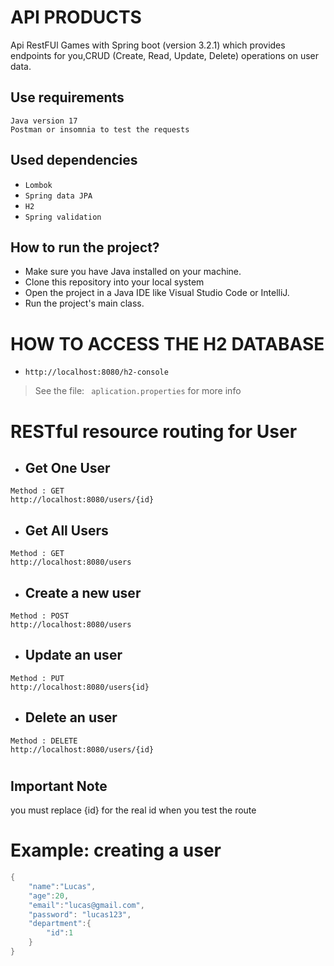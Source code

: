 # API PRODUCTS
Api RestFUl Games with Spring boot (version 3.2.1) which provides endpoints for you,CRUD (Create, Read, Update, Delete) operations on user data.



## Use requirements
``Java version 17`` <br>
``Postman or insomnia to test the requests``

## Used dependencies
- ``Lombok``<br>
- ``Spring data JPA``<br>
- ``H2``<br>
- ``Spring validation``<br>



## How to run the project?
- Make sure you have Java installed on your machine.
- Clone this repository into your local system
- Open the project in a Java IDE like Visual Studio Code or IntelliJ.
- Run the project's main class.

# HOW TO ACCESS THE H2 DATABASE
- ``http://localhost:8080/h2-console ``
> See the file: `` aplication.properties`` for more info


# RESTful resource routing for User

- ## Get One User
``Method : GET`` <br>
``http://localhost:8080/users/{id}``
- ## Get All Users
``Method : GET`` <br>
``http://localhost:8080/users``
- ## Create a new user
``Method : POST`` <br>
``http://localhost:8080/users`` <br>
- ## Update an user
``Method : PUT`` <br>
``http://localhost:8080/users{id}`` <br>
- ## Delete an user
``Method : DELETE`` <br>
``http://localhost:8080/users/{id}``

# 
##  Important Note

you must replace {id} for the real id when you test the route


# Example: creating a user

```java
{
    "name":"Lucas",
    "age":20,
    "email":"lucas@gmail.com",
    "password": "lucas123",
    "department":{
        "id":1
    }
}
```